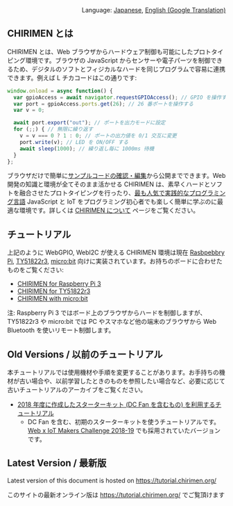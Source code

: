 <p align="right">Language: <a href="https://tutorial.chirimen.org">Japanese</a>, <a href="https://translate.google.com/translate?sl=ja&tl=en&u=https%3A%2F%2Ftutorial.chirimen.org">English (Google Translation)</a></p>

## CHIRIMEN とは

CHIRIMEN とは、Web ブラウザからハードウェア制御も可能にしたプロトタイピング環境です。ブラウザの JavaScript からセンサーや電子パーツを制御できるため、デジタルのソフトとフィジカルなハードを同じプログラムで容易に連携できます。例えば L チカコードはこの通りです:

```javascript
window.onload = async function() {
  var gpioAccess = await navigator.requestGPIOAccess(); // GPIO を操作する
  var port = gpioAccess.ports.get(26); // 26 番ポートを操作する
  var v = 0;

  await port.export("out"); // ポートを出力モードに設定
  for (;;) { // 無限に繰り返す
    v = v === 0 ? 1 : 0; // ポートの出力値を 0/1 交互に変更
    port.write(v); // LED を ON/OFF する
    await sleep(1000); // 繰り返し毎に 1000ms 待機
  }
};
```

ブラウザだけで簡単に[サンプルコードの確認・編集](https://r.chirimen.org/csb-gpio-blink)から公開までできます。Web 開発の知識と環境が全てそのまま活かせる CHIRIMEN は、素早くハードとソフトを融合させたプロトタイピングを行ったり、[最も人気で実践的なプログラミング言語](https://octoverse.github.com/projects#languages) JavaScript と IoT をプログラミング初心者でも楽しく簡単に学ぶのに最適な環境です。詳しくは [CHIRIMEN について](about.md) ページをご覧ください。


## チュートリアル
上記のように WebGPIO, WebI2C が使える CHIRIMEN 環境は現在 [Rasbpebbry Pi](https://www.raspberrypi.org/), [TY51822r3](https://www.switch-science.com/catalog/2574/), [micro:bit](https://microbit.org/ja/) 向けに実装されています。お持ちのボードに合わせたものをご覧ください:

- [CHIRIMEN for Raspberry Pi 3](/raspi3/)
- [CHIRIMEN for TY51822r3](/ty51822r3/)
- [CHIRIMEN with micro:bit](https://chirimen.org/chirimen-micro-bit/)

注: Raspberry Pi 3 ではボード上のブラウザからハードを制御しますが、TY51822r3 や micro:bit では PC やスマホなど他の端末のブラウザから Web Bluetooth を使いリモート制御します。

## Old Versions / 以前のチュートリアル

<!-- 2020 年になったｒ古いチュートリアルは /raspi3/ からの案内のみとしてここから削除する -->

本チュートリアルでは使用機材や手順を変更することがあります。お手持ちの機材が古い場合や、以前学習したときのものを参照したい場合など、必要に応じて古いチュートリアルのアーカイブをご覧ください。

- [2018 年度に作成したスターターキット (DC Fan を含むもの) を利用するチュートリアル](https://webiot-2018--tutorial-chirimen-org.netlify.com/)
  - DC Fan を含む、初期のスターターキットを使うチュートリアルです。[Web x IoT Makers Challenge 2018-19](https://webiotmakers.github.io/) でも採用されていたバージョンです。

<div class="hide-on-production">
  <!-- tutorial.chirimen.org では hide-on-production クラスの中は表示されない -->

  ## Latest Version / 最新版

  Latest version of this document is hosted on https://tutorial.chirimen.org/

  このサイトの最新オンライン版は https://tutorial.chirimen.org/ でご覧頂けます
</div>
